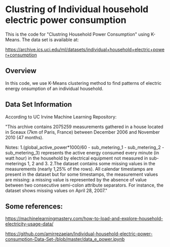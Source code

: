 # Clustring of Individual household electric power consumption

This is the code for "Clustring Household Power Consumption" using K-Means. The data set is available at:

https://archive.ics.uci.edu/ml/datasets/individual+household+electric+power+consumption

## Overview

In this code, we use K-Means clustering method to find patterns of electric energy onsumption of an individual household.

## Data Set Information

According to UC Irvine Machine Learning Repository:

"This archive contains 2075259 measurements gathered in a house located in Sceaux (7km of Paris, France) between December 2006 and November 2010 (47 months). 

Notes:
1.(global_active_power*1000/60 - sub_metering_1 - sub_metering_2 - sub_metering_3) represents the active energy consumed every minute (in watt hour) in the household by electrical equipment not measured in sub-meterings 1, 2 and 3. 
2.The dataset contains some missing values in the measurements (nearly 1,25% of the rows). All calendar timestamps are present in the dataset but for some timestamps, the measurement values are missing: a missing value is represented by the absence of value between two consecutive semi-colon attribute separators. For instance, the dataset shows missing values on April 28, 2007."

## Some references:

https://machinelearningmastery.com/how-to-load-and-explore-household-electricity-usage-data/

https://github.com/amirrezaeian/Individual-household-electric-power-consumption-Data-Set-/blob/master/data_e_power.ipynb
